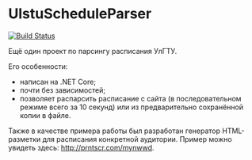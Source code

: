 # UlstuScheduleParser

[![Build Status](https://travis-ci.org/vladdy-moses/UlstuScheduleParser.svg?branch=master)](https://travis-ci.org/vladdy-moses/UlstuScheduleParser)

Ещё один проект по парсингу расписания УлГТУ.

Его особенности:
- написан на .NET Core;
- почти без зависимостей;
- позволяет распарсить расписание с сайта (в последовательном режиме всего за 10 секунд) или из предварительно сохранённой копии в файле.

Также в качестве примера работы был разработан генератор HTML-разметки для расписания конкретной аудитории.
Пример можно увидеть здесь: http://prntscr.com/mynwwd.
